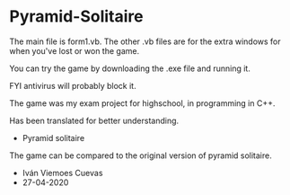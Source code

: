 # Pyramid-Solitaire

The main file is form1.vb.
The other .vb files are for the extra windows for when you've lost or won the game.

You can try the game by downloading the .exe file and running it. 

FYI antivirus will probably block it.


The game was my exam project for highschool, in programming in C++.

Has been translated for better understanding.


* Pyramid solitaire

The game can be compared to the original version of pyramid solitaire.

* Iván Viemoes Cuevas
* 27-04-2020

